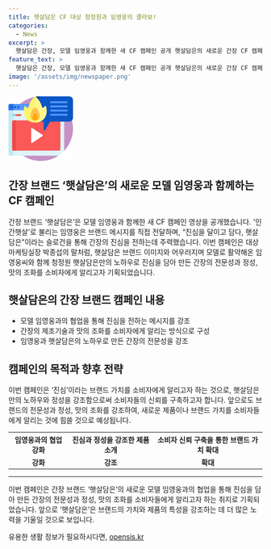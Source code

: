 ```yaml
---
title: 햇살담은 CF 대상 청정원과 임영웅의 콜라보!
categories:
  - News
excerpt: >
  햇살담은 간장, 모델 임영웅과 함께한 새 CF 캠페인 공개 햇살담은의 새로운 간장 CF 캠페인 영상이 모델 임영웅과 함께 공개되었다. 이번 캠페인은 진심을 달이고 담다, 햇살담은을 슬로건으로 갖고, 임영웅이 직접 간장의 진심을 전하는 내용이다. 이를 통해 소비자의 고민을 덜어주고자 햇살담은 영웅라벨로 소개된 간장 제품들을 소개하며, 박종섭 대상 마케팅실장은 임영웅과의 협업을 통해 브랜드의 정성과 전문성을 소비자에게 알리고자 한다고 전했다.
feature_text: >
  햇살담은 간장, 모델 임영웅과 함께한 새 CF 캠페인 공개 햇살담은의 새로운 간장 CF 캠페인 영상이 모델 임영웅과 함께 공개되었다. 이번 캠페인은 진심을 달이고 담다, 햇살담은을 슬로건으로 갖고, 임영웅이 직접 간장의 진심을 전하는 내용이다. 이를 통해 소비자의 고민을 덜어주고자 햇살담은 영웅라벨로 소개된 간장 제품들을 소개하며, 박종섭 대상 마케팅실장은 임영웅과의 협업을 통해 브랜드의 정성과 전문성을 소비자에게 알리고자 한다고 전했다.
image: '/assets/img/newspaper.png'
---
```


<p><img src="/assets/img/news.png" alt="rentncar 속보" /></p>

<h2>간장 브랜드 ‘햇살담은’의 새로운 모델 임영웅과 함께하는 CF 캠페인</h2>

<p data-ke-size="size16">간장 브랜드 ‘햇살담은’은 모델 임영웅과 함께한 새 CF 캠페인 영상을 공개했습니다. '인간햇살'로 불리는 임영웅은 브랜드 메시지를 직접 전달하며, “진심을 달이고 담다, 햇살담은”이라는 슬로건을 통해 간장의 진심을 전하는데 주력했습니다. 이번 캠페인은 대상 마케팅실장 박종섭의 말처럼, 햇살담은 브랜드 이미지와 어우러지며 모델로 활약해온 임영웅씨와 함께 청정원 햇살담은만의 노하우로 진심을 담아 만든 간장의 전문성과 정성, 맛의 조화를 소비자에게 알리고자 기획되었습니다.</p>

<h2 data-ke-size="size26">햇살담은의 간장 브랜드 캠페인 내용</h2>

<ul>
  <li>모델 임영웅과의 협업을 통해 진심을 전하는 메시지를 강조</li>
  <li>간장의 제조기술과 맛의 조화를 소비자에게 알리는 방식으로 구성</li>
  <li>임영웅과 햇살담은의 노하우로 만든 간장의 전문성을 강조</li>
</ul>

<h2 data-ke-size="size26">캠페인의 목적과 향후 전략</h2>

<p data-ke-size="size16">이번 캠페인은 ‘진심’이라는 브랜드 가치를 소비자에게 알리고자 하는 것으로, 햇살담은만의 노하우와 정성을 강조함으로써 소비자들의 신뢰를 구축하고자 합니다. 앞으로도 브랜드의 전문성과 정성, 맛의 조화를 강조하여, 새로운 제품이나 브랜드 가치를 소비자들에게 알리는 것에 힘쓸 것으로 예상됩니다.</p>

<table>
  <tr>
    <th>임영웅과의 협업 강화</th>
    <th>진심과 정성을 강조한 제품 소개</th>
    <th>소비자 신뢰 구축을 통한 브랜드 가치 확대</th>
  </tr>
  <tr>
    <td style="text-align: center; height: 17px;"><b>강화</b></td>
    <td style="text-align: center; height: 17px;"><b>강조</b></td>
    <td style="text-align: center; height: 17px;"><b>확대</b></td>
  </tr>
</table>

<hr>

<p data-ke-size="size16">이번 캠페인은 간장 브랜드 ‘햇살담은’의 새로운 모델 임영웅과의 협업을 통해 진심을 담아 만든 간장의 전문성과 정성, 맛의 조화를 소비자들에게 알리고자 하는 취지로 기획되었습니다. 앞으로 ‘햇살담은’은 브랜드의 가치와 제품의 특성을 강조하는 데 더 많은 노력을 기울일 것으로 보입니다.</p>
유용한 생활 정보가 필요하시다면, <a href="https://opensis.kr" rel="dofollow">opensis.kr</a>


